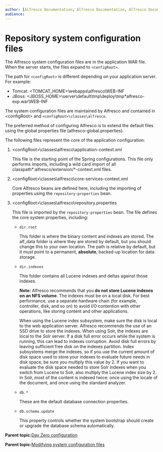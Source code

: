 ```yaml
---
author: [Alfresco Documentation, Alfresco Documentation, Alfresco Documentation, Alfresco Documentation]
audience: 
---
```


# Repository system configuration files

The Alfresco system configuration files are in the application WAR file. When the server starts, the files expand to `<configRoot>`.

The path for `<configRoot>` is different depending on your application server. For example:

-   Tomcat: <TOMCAT\_HOME\>\\webapps\\alfresco\\WEB-INF
-   JBoss: <JBOSS\_HOME\>\\server\\default\\tmp\\deploy\\tmp\*alfresco-exp.war\\WEB-INF

The system configuration files are maintained by Alfresco and contained in <configRoot\> and `<configRoot>\classes\alfresco`.

The preferred method of configuring Alfresco is to extend the default files using the global properties file \(alfresco-global.properties\).

The following files represent the core of the application configuration:

1.  <configRoot\>\\classes\\alfresco\\application-context.xml

    This file is the starting point of the Spring configurations. This file only performs imports, including a wild card import of all classpath\*:alfresco/extension/\*-context.xml files.

2.  <configRoot\>\\classes\\alfresco\\core-services-context.xml

    Core Alfresco beans are defined here, including the importing of properties using the `repository-properties` bean.

3.  <configRoot\>\\classes\\alfresco\\repository.properties

    This file is imported by the `repository-properties` bean. The file defines the core system properties, including:

    -   `dir.root`

        This folder is where the binary content and indexes are stored. The alf\_data folder is where they are stored by default, but you should change this to your own location. The path is relative by default, but it must point to a permanent, **absolute**, backed-up location for data storage.

    -   `dir.indexes`

        This folder contains all Lucene indexes and deltas against those indexes.

        **Note:** Alfresco recommends that you **do not store Lucene indexes on an NFS volume**. The indexes must be on a local disk. For best performance, use a separate hardware chain \(for example, controller, disk, and so on\) to avoid I/O contention with other operations, like storing content and other applications.

        When using the Lucene index subsystem, make sure the disk is local to the web application server. Alfresco recommends the use of an SSD drive to store the indexes. When using Solr, the indexes are local to the Solr server. If a disk full error occurs while the system is running, this can lead to indexes corruption. Avoid disk full errors by leaving sufficient free disk on the indexes partition. Index subsystems merge the indexes, so if you use the current amount of disk space used to store your indexes to evaluate future needs in disk space, be sure you multiply this value by 2. If you want to evaluate the disk space needed to store Solr indexes when you switch from Lucene to Solr, also multiply the Lucene index size by 2. In Solr, most of the content is indexed twice: once using the locale of the document, and once using the standard analyzer.

    -   `db.*`

        These are the default database connection properties.

    -   `db.schema.update`

        This property controls whether the system bootstrap should create or upgrade the database schema automatically.




**Parent topic:**[Day Zero configuration](../concepts/zeroday-config.md)

**Parent topic:**[Modifying system configuration files](../tasks/systemfiles-modify.md)

